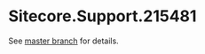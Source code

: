 # Sitecore.Support.215481

See [master branch](https://github.com/sitecoresupport/Sitecore.Support.215481) for details.